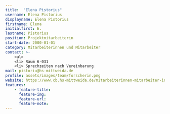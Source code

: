 ```yaml
---
title:  "Elena Pistorius"
username: Elena Pistorius
displayname: Elena Pistorius
firstname: Elena
initialfirst: E.
lastname: Pistorius
position: Projektmitarbeiterin
start-date: 2000-01-01
category: Mitarbeiterinnen und Mitarbeiter
contact: >-
    <ul>
    <li> Raum 6-031
    <li> Sprechzeiten nach Vereinbarung 
mail: pistoriu@hs-mittweida.de   
profile: assets/images/team/forscherin.png
website: https://www.cb.hs-mittweida.de/mitarbeiterinnen-mitarbeiter-in-ihren-fachgruppen/pistorius-elena/
features:
    - feature-title: 
      feature-img: 
      feature-url: 
      feature-note: 
---
```

